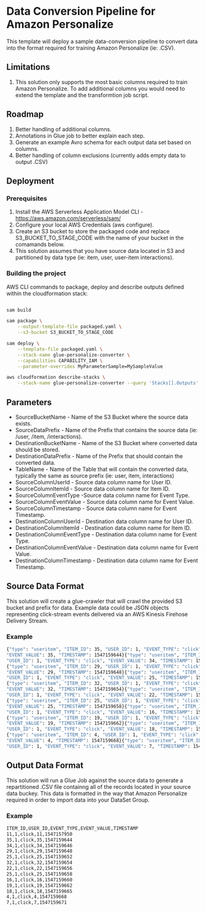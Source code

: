 # Data Conversion Pipeline for Amazon Personalize

This template will deploy a sample data-conversion pipeline to convert data into the format required for training Amazon Personalize (ie: .CSV).

## Limitations

1. This solution only supports the most basic columns required to train Amazon Personalize. To add additional columns you would need to extend the template and the transformtion job script.

## Roadmap

1. Better handling of additional columns.
2. Annotations in Glue job to better explain each step.
3. Generate an example Avro schema for each output data set based on columns.
4. Better handling of column exclusions (currently adds empty data to output .CSV)

## Deployment

### Prerequisites

1. Install the AWS Serverless Application Model CLI - https://aws.amazon.com/serverless/sam/
2. Configure your local AWS Credentials (aws configure).
3. Create an S3 bucket to store the packaged code and replace S3_BUCKET_TO_STAGE_CODE with the name of your bucket in the comamands below. 
4. This solution assumes that you have source data located in S3 and partitioned by data type (ie: item, user, user-item interactions).

### Building the project

AWS CLI commands to package, deploy and describe outputs defined within the cloudformation stack:

```bash

sam build

sam package \
    --output-template-file packaged.yaml \
    --s3-bucket S3_BUCKET_TO_STAGE_CODE

sam deploy \
    --template-file packaged.yaml \
    --stack-name glue-personalize-converter \
    --capabilities CAPABILITY_IAM \
    --parameter-overrides MyParameterSample=MySampleValue

aws cloudformation describe-stacks \
    --stack-name glue-personalize-converter --query 'Stacks[].Outputs'
```

## Parameters

* SourceBucketName - Name of the S3 Bucket where the source data exists.
* SourceDataPrefix - Name of the Prefix that contains the source data (ie: /user, /item, /interactions).
* DestinationBucketName - Name of the S3 Bucket where converted data should be stored.
* DestinationDataPrefix - Name of the Prefix that should contain the converted data.
* TableName - Name of the Table that will contain the converted data, typically the same as source prefix (ie: user, item, interactions)
* SourceColumnUserId - Source data column name for User ID.
* SourceColumnItemId - Source data column name for Item ID.
* SourceColumnEventType -Source data column name for Event Type.
* SourceColumnEventValue - Source data column name for Event Value.
* SourceColumnTimestamp - Source data column name for Event Timestamp.
* DestinationColumnUserId - Destination data column name for User ID.
* DestinationColumnItemId - Destination data column name for Item ID.
* DestinationColumnEventType - Destination data column name for Event Type.
* DestinationColumnEventValue - Destination data column name for Event Value.
* DestinationColumnTimestamp - Destination data column name for Event Timestamp.

## Source Data Format

This solution will create a glue-crawler that will crawl the provided S3 bucket and prefix for data. Example data could be JSON objects representing click-stream events delivered via an AWS Kinesis Firehose Delivery Stream. 

### Example

```bash
{"type": "useritem", "ITEM_ID": 35, "USER_ID": 1, "EVENT_TYPE": "click", 
"EVENT_VALUE": 35, "TIMESTAMP": 1547159644}{"type": "useritem", "ITEM_ID": 34, 
"USER_ID": 1, "EVENT_TYPE": "click", "EVENT_VALUE": 34, "TIMESTAMP": 1547159646}
{"type": "useritem", "ITEM_ID": 29, "USER_ID": 1, "EVENT_TYPE": "click", 
"EVENT_VALUE": 29, "TIMESTAMP": 1547159648}{"type": "useritem", "ITEM_ID": 25, 
"USER_ID": 1, "EVENT_TYPE": "click", "EVENT_VALUE": 25, "TIMESTAMP": 1547159652}
{"type": "useritem", "ITEM_ID": 32, "USER_ID": 1, "EVENT_TYPE": "click", 
"EVENT_VALUE": 32, "TIMESTAMP": 1547159654}{"type": "useritem", "ITEM_ID": 22, 
"USER_ID": 1, "EVENT_TYPE": "click", "EVENT_VALUE": 22, "TIMESTAMP": 1547159656}
{"type": "useritem", "ITEM_ID": 25, "USER_ID": 1, "EVENT_TYPE": "click", 
"EVENT_VALUE": 25, "TIMESTAMP": 1547159658}{"type": "useritem", "ITEM_ID": 16, 
"USER_ID": 1, "EVENT_TYPE": "click", "EVENT_VALUE": 16, "TIMESTAMP": 1547159660}
{"type": "useritem", "ITEM_ID": 19, "USER_ID": 1, "EVENT_TYPE": "click", 
"EVENT_VALUE": 19, "TIMESTAMP": 1547159662}{"type": "useritem", "ITEM_ID": 18, 
"USER_ID": 1, "EVENT_TYPE": "click", "EVENT_VALUE": 18, "TIMESTAMP": 1547159665}
{"type": "useritem", "ITEM_ID": 4, "USER_ID": 1, "EVENT_TYPE": "click", 
"EVENT_VALUE": 4, "TIMESTAMP": 1547159668}{"type": "useritem", "ITEM_ID": 7, 
"USER_ID": 1, "EVENT_TYPE": "click", "EVENT_VALUE": 7, "TIMESTAMP": 1547159671}
```

## Output Data Format

This solution will run a Glue Job against the source data to generate a repartitioned .CSV file containng all of the records located in your source data buckey. This data is formatted in the way that Amazon Personalize required in order to import data into your DataSet Group.

### Example

```bash
ITEM_ID,USER_ID,EVENT_TYPE,EVENT_VALUE,TIMESTAMP
11,1,click,11,1547157950
35,1,click,35,1547159644
34,1,click,34,1547159646
29,1,click,29,1547159648
25,1,click,25,1547159652
32,1,click,32,1547159654
22,1,click,22,1547159656
25,1,click,25,1547159658
16,1,click,16,1547159660
19,1,click,19,1547159662
18,1,click,18,1547159665
4,1,click,4,1547159668
7,1,click,7,1547159671
```